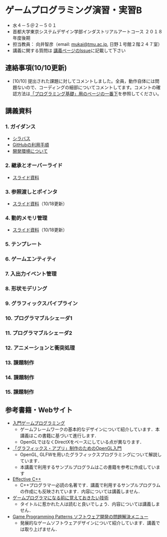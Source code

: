 # ゲームプログラミング演習・実習B
- 水４－５＠２－５０１
- 首都大学東京システムデザイン学部インダストリアルアートコース ２０１８年度後期
- 担当教員： 向井智彦（email: mukai@tmu.ac.jp, 日野１号館２階２４７室）
- 講義に関する質問は [講義ページのIssue](https://github.com/MukaiClass/Game-Programming-B/issues)に記載して下さい

## 連絡事項(10/10更新)
- [10/10] 提出された課題に対してコメントしました。全員，動作自体には問題ないので、コーディングの細部についてコメントしてます。コメントの確認方法は[「プログラミング基礎」用のページの一番下](https://github.com/MukaiClass/Programming-Basics/wiki/%E3%83%97%E3%83%AB%E3%83%AA%E3%82%AF%E3%82%A8%E3%82%B9%E3%83%88%E3%82%92%E9%80%9A%E3%81%98%E3%81%9F%E6%8F%90%E5%87%BA%E5%A0%B1%E5%91%8A)を参照してください。

## 講義資料
### 1. ガイダンス
- [シラバス](https://github.com/MukaiClass/Game-Programming-B/wiki/シラバス)
- [GitHubの利用手順](https://github.com/MukaiClass/Game-Programming-B/wiki/GitHubの利用手順)
- [開発環境について](https://github.com/MukaiClass/Game-Programming-B/wiki/開発環境について)

### 2. 継承とオーバーライド
- [スライド資料](https://github.com/MukaiClass/Game-Programming-B/blob/slides/02継承とオーバーライド.pdf)

### 3. 参照渡しとポインタ
- [スライド資料](https://github.com/MukaiClass/Game-Programming-B/blob/slides/03参照とポインタ.pdf)（10/18更新）

### 4. 動的メモリ管理
- [スライド資料](https://github.com/MukaiClass/Game-Programming-B/blob/slides/04動的メモリ管理.pdf)（10/18更新）

### 5. テンプレート
### 6. ゲームエンティティ
### 7. 入出力イベント管理
### 8. 形状モデリング
### 9. グラフィックスパイプライン
### 10. プログラマブルシェーダ1
### 11. プログラマブルシェーダ2
### 12. アニメーションと衝突処理
### 13. 課題制作
### 14. 課題制作
### 15. 課題制作

## 参考書籍・Webサイト
- [入門ゲームプログラミング](https://www.sbcr.jp/products/4797374544.html)
    - ゲームフレームワークの基本的なデザインについて紹介しています．本講義はこの書籍に基づいて進行します．
    - OpenGLではなくDirectXをベースにしている点が異なります．
- [「グラフィックス・アプリ」制作のためのOpenGL入門](https://www.kohgakusha.co.jp/books/detail/978-4-7775-2056-5)
    - OpenGL, GLFWを用いたグラフィックスプログラミングについて解説しています．
    - 本講義で利用するサンプルプログラムはこの書籍を参考に作成しています
- [Effective C++](https://www.maruzen-publishing.co.jp/item/b294734.html)
    - C++プログラマー必読の名著です．講義で利用するサンプルプログラムの作成にも反映されています．内容については講義しません．
- [ゲームプログラマになる前に覚えておきたい技術](https://www.shuwasystem.co.jp/products/7980html/2118.html)
    - タイトルに惹かれた人は読むと良いでしょう．内容については講義しません．
- [Game Programming Patterns ソフトウェア開発の問題解決メニュー](https://book.impress.co.jp/books/1114101121)  
    - 発展的なゲームソフトウェアデザインについて紹介しています．講義では取り上げません．
    
